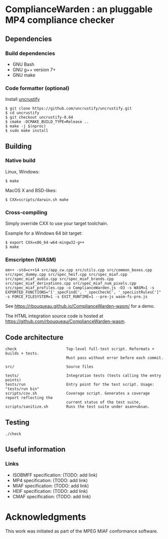 # ComplianceWarden : an pluggable MP4 compliance checker

## Dependencies

### Build dependencies

 - GNU Bash
 - GNU g++ version 7+
 - GNU make

### Code formatter (optional)

Install [uncrustify](https://github.com/uncrustify/uncrustify)

```
$ git clone https://github.com/uncrustify/uncrustify.git
$ cd uncrustify
$ git checkout uncrustify-0.64
$ cmake -DCMAKE_BUILD_TYPE=Release ..
$ make -j $(nproc)
$ sudo make install
```

## Building

### Native build

Linux, Windows:
```
$ make
```

MacOS X and BSD-likes:
```
$ CXX=scripts/darwin.sh make
```

### Cross-compiling

Simply override CXX to use your target toolchain.

Example for a Windows 64 bit target:

```
$ export CXX=x86_64-w64-mingw32-g++
$ make
```

### Emscripten (WASM)

```
em++ -std=c++14 src/app_cw.cpp src/utils.cpp src/common_boxes.cpp src/spec_dummy.cpp src/spec_heif.cpp src/spec_miaf.cpp src/spec_miaf_audio.cpp src/spec_miaf_brands.cpp src/spec_miaf_derivations.cpp src/spec_miaf_num_pixels.cpp src/spec_miaf_profiles.cpp -o ComplianceWarden.js -O3 -s WASM=1 -s EXPORTED_FUNCTIONS="['_specFindC', '_specCheckC', '_specListRulesC']" -s FORCE_FILESYSTEM=1 -s EXIT_RUNTIME=1 --pre-js wasm-fs-pre.js
```

See https://rbouqueau.github.io/ComplianceWarden-wasm/ for a demo.

The HTML integration source code is hosted at https://github.com/rbouqueau/ComplianceWarden-wasm.

## Code architecture

```
check                      Top-level full-test script. Reformats + builds + tests.
                           Must pass without error before each commit.

src/                       Source files

tests/                     Integration tests (tests calling the entry points)
tests/run                  Entry point for the test script. Usage: "tests/run bin"
scripts/cov.sh             Coverage script. Generates a coverage report reflecting the
                           current status of the test suite,
scripts/sanitize.sh        Runs the test suite under asan+ubsan.
```

## Testing

```
./check
```

## Useful information

### Links

 - ISOBMFF specification: (TODO: add link)
 - MP4 specification: (TODO: add link)
 - MIAF specification: (TODO: add link)
 - HEIF specification: (TODO: add link)
 - CMAF specification: (TODO: add link)

# Acknowledgments

This work was initiated as part of the MPEG MIAF conformance software.


